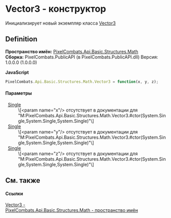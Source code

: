 # Vector3 - конструктор


Инициализирует новый экземпляр класса <a href="7776e65d-9a2f-f15f-1c2a-0008e4e38cf7">Vector3</a>



## Definition
**Пространство имён:** <a href="9a3afb53-d505-325f-0368-fcd870e41d3f">PixelCombats.Api.Basic.Structures.Math</a>  
**Сборка:** PixelCombats.PublicAPI (в PixelCombats.PublicAPI.dll) Версия: 1.0.0.0 (1.0.0.0)

**JavaScript**
``` JavaScript
PixelCombats.Api.Basic.Structures.Math.Vector3 = function(x, y, z);
```



#### Параметры
<dl><dt>  <a href="https://learn.microsoft.com/dotnet/api/system.single" target="_blank" rel="noopener noreferrer">Single</a></dt><dd>\[&lt;param name="x"/&gt; отсутствует в документации для "M:PixelCombats.Api.Basic.Structures.Math.Vector3.#ctor(System.Single,System.Single,System.Single)"\]</dd><dt>  <a href="https://learn.microsoft.com/dotnet/api/system.single" target="_blank" rel="noopener noreferrer">Single</a></dt><dd>\[&lt;param name="y"/&gt; отсутствует в документации для "M:PixelCombats.Api.Basic.Structures.Math.Vector3.#ctor(System.Single,System.Single,System.Single)"\]</dd><dt>  <a href="https://learn.microsoft.com/dotnet/api/system.single" target="_blank" rel="noopener noreferrer">Single</a></dt><dd>\[&lt;param name="z"/&gt; отсутствует в документации для "M:PixelCombats.Api.Basic.Structures.Math.Vector3.#ctor(System.Single,System.Single,System.Single)"\]</dd></dl>

## См. также


#### Ссылки
<a href="7776e65d-9a2f-f15f-1c2a-0008e4e38cf7">Vector3 - </a>  
<a href="9a3afb53-d505-325f-0368-fcd870e41d3f">PixelCombats.Api.Basic.Structures.Math - пространство имён</a>  
